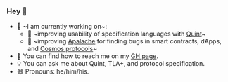 ### Hey 👋

<!--
**konnov/konnov** is a ✨ _special_ ✨ repository because its `README.md` (this file) appears on your GitHub profile.

Here are some ideas to get you started:

- 🔭 I’m currently working on ...
- 🌱 I’m currently learning ...
- 👯 I’m looking to collaborate on ...
- 🤔 I’m looking for help with ...
- 💬 Ask me about ...
- 📫 How to reach me: ...
- 😄 Pronouns: ...
- ⚡ Fun fact: ...
-->

- :steam_locomotive: ~I am currently working on~:
  - :lollipop: ~improving usability of specification languages with [Quint](https://github.com/informalsystems/quint/)~
  - :carousel_horse: ~improving [Apalache](https://github.com/informalsystems/apalache/) for finding bugs in smart contracts, dApps, and [Cosmos protocols](https://cosmos.network/)~
- :flashlight: You can find how to reach me on my [GH page](https://konnov.github.io/).
- :bulb: You can ask me about Quint, TLA+, and protocol specification.
- 😄 Pronouns: he/him/his.

